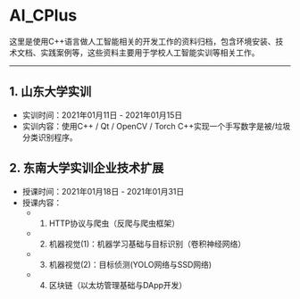 # AI_CPlus
这里是使用C++语言做人工智能相关的开发工作的资料归档，包含环境安装、技术文档、实践案例等，这些资料主要用于学校人工智能实训等相关工作。

------

## 1. 山东大学实训

- 实训时间：2021年01月11日 - 2021年01月15日
- 实训内容：使用C++ / Qt / OpenCV / Torch C++实现一个手写数字是被/垃圾分类识别程序。


## 2. 东南大学实训企业技术扩展

- 授课时间：2021年01月18日 - 2021年01月31日
- 授课内容：
    - 1. HTTP协议与爬虫（反爬与爬虫框架）
    - 2. 机器视觉(1)：机器学习基础与目标识别（卷积神经网络）
    - 3. 机器视觉(2)：目标侦测(YOLO网络与SSD网络)
    - 4. 区块链（以太坊管理基础与DApp开发）
